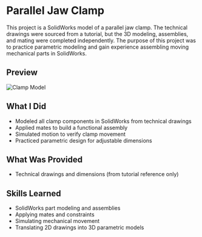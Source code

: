 # Parallel Jaw Clamp

This project is a SolidWorks model of a parallel jaw clamp. The technical drawings were sourced from a tutorial, but the 3D modeling, assemblies, and mating were completed independently. The purpose of this project was to practice parametric modeling and gain experience assembling moving mechanical parts in SolidWorks.

## Preview
![Clamp Model](solidworks-projects/parallel-jaw-clamp/assembly_images/01_assembly.png)

## What I Did
- Modeled all clamp components in SolidWorks from technical drawings  
- Applied mates to build a functional assembly  
- Simulated motion to verify clamp movement  
- Practiced parametric design for adjustable dimensions  

## What Was Provided
- Technical drawings and dimensions (from tutorial reference only)

## Skills Learned
- SolidWorks part modeling and assemblies  
- Applying mates and constraints  
- Simulating mechanical movement  
- Translating 2D drawings into 3D parametric models
